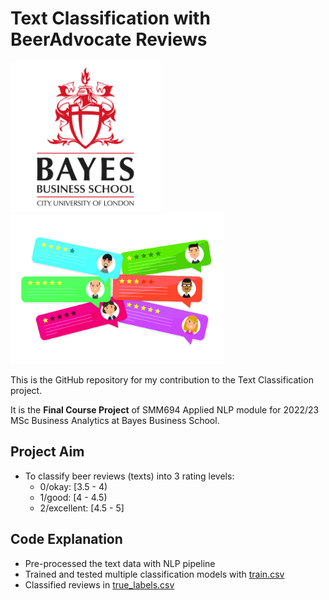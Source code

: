 # Text Classification with BeerAdvocate Reviews
<img src="images/cover2.png" alt="drawing" height="240"/> <img src="images/cover.jpg" alt="drawing" height="240"/>

This is the GitHub repository for my contribution to the Text Classification project.

It is the **Final Course Project** of SMM694 Applied NLP module for 2022/23 MSc Business Analytics at Bayes Business School.

## Project Aim
- To classify beer reviews (texts) into 3 rating levels:
    - 0/okay: [3.5 - 4)
    - 1/good: [4 - 4.5)
    - 2/excellent: [4.5 - 5]

## Code Explanation
- Pre-processed the text data with NLP pipeline
- Trained and tested multiple classification models with [train.csv](./train.csv)
- Classified reviews in [true_labels.csv](./true_labels.csv)
